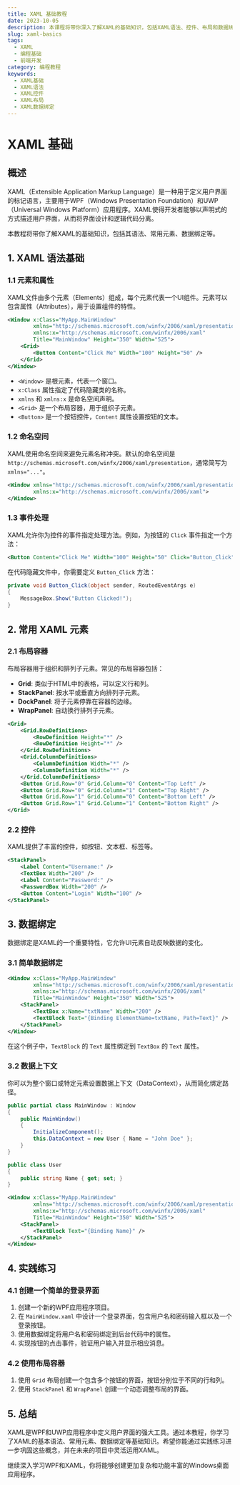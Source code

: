 ```yaml
---
title: XAML 基础教程
date: 2023-10-05
description: 本课程将带你深入了解XAML的基础知识，包括XAML语法、控件、布局和数据绑定等核心概念，适合初学者和中级开发者。
slug: xaml-basics
tags:
  - XAML
  - 编程基础
  - 前端开发
category: 编程教程
keywords:
  - XAML基础
  - XAML语法
  - XAML控件
  - XAML布局
  - XAML数据绑定
---
```


# XAML 基础

## 概述

XAML（Extensible Application Markup Language）是一种用于定义用户界面的标记语言，主要用于WPF（Windows Presentation Foundation）和UWP（Universal Windows Platform）应用程序。XAML使得开发者能够以声明式的方式描述用户界面，从而将界面设计和逻辑代码分离。

本教程将带你了解XAML的基础知识，包括其语法、常用元素、数据绑定等。

## 1. XAML 语法基础

### 1.1 元素和属性

XAML文件由多个元素（Elements）组成，每个元素代表一个UI组件。元素可以包含属性（Attributes），用于设置组件的特性。

```xml
<Window x:Class="MyApp.MainWindow"
        xmlns="http://schemas.microsoft.com/winfx/2006/xaml/presentation"
        xmlns:x="http://schemas.microsoft.com/winfx/2006/xaml"
        Title="MainWindow" Height="350" Width="525">
    <Grid>
        <Button Content="Click Me" Width="100" Height="50" />
    </Grid>
</Window>
```

- `<Window>` 是根元素，代表一个窗口。
- `x:Class` 属性指定了代码隐藏类的名称。
- `xmlns` 和 `xmlns:x` 是命名空间声明。
- `<Grid>` 是一个布局容器，用于组织子元素。
- `<Button>` 是一个按钮控件，`Content` 属性设置按钮的文本。

### 1.2 命名空间

XAML使用命名空间来避免元素名称冲突。默认的命名空间是 `http://schemas.microsoft.com/winfx/2006/xaml/presentation`，通常简写为 `xmlns="..."`。

```xml
<Window xmlns="http://schemas.microsoft.com/winfx/2006/xaml/presentation"
        xmlns:x="http://schemas.microsoft.com/winfx/2006/xaml">
</Window>
```

### 1.3 事件处理

XAML允许你为控件的事件指定处理方法。例如，为按钮的 `Click` 事件指定一个方法：

```xml
<Button Content="Click Me" Width="100" Height="50" Click="Button_Click" />
```

在代码隐藏文件中，你需要定义 `Button_Click` 方法：

```csharp
private void Button_Click(object sender, RoutedEventArgs e)
{
    MessageBox.Show("Button Clicked!");
}
```

## 2. 常用 XAML 元素

### 2.1 布局容器

布局容器用于组织和排列子元素。常见的布局容器包括：

- **Grid**: 类似于HTML中的表格，可以定义行和列。
- **StackPanel**: 按水平或垂直方向排列子元素。
- **DockPanel**: 将子元素停靠在容器的边缘。
- **WrapPanel**: 自动换行排列子元素。

```xml
<Grid>
    <Grid.RowDefinitions>
        <RowDefinition Height="*" />
        <RowDefinition Height="*" />
    </Grid.RowDefinitions>
    <Grid.ColumnDefinitions>
        <ColumnDefinition Width="*" />
        <ColumnDefinition Width="*" />
    </Grid.ColumnDefinitions>
    <Button Grid.Row="0" Grid.Column="0" Content="Top Left" />
    <Button Grid.Row="0" Grid.Column="1" Content="Top Right" />
    <Button Grid.Row="1" Grid.Column="0" Content="Bottom Left" />
    <Button Grid.Row="1" Grid.Column="1" Content="Bottom Right" />
</Grid>
```

### 2.2 控件

XAML提供了丰富的控件，如按钮、文本框、标签等。

```xml
<StackPanel>
    <Label Content="Username:" />
    <TextBox Width="200" />
    <Label Content="Password:" />
    <PasswordBox Width="200" />
    <Button Content="Login" Width="100" />
</StackPanel>
```

## 3. 数据绑定

数据绑定是XAML的一个重要特性，它允许UI元素自动反映数据的变化。

### 3.1 简单数据绑定

```xml
<Window x:Class="MyApp.MainWindow"
        xmlns="http://schemas.microsoft.com/winfx/2006/xaml/presentation"
        xmlns:x="http://schemas.microsoft.com/winfx/2006/xaml"
        Title="MainWindow" Height="350" Width="525">
    <StackPanel>
        <TextBox x:Name="txtName" Width="200" />
        <TextBlock Text="{Binding ElementName=txtName, Path=Text}" />
    </StackPanel>
</Window>
```

在这个例子中，`TextBlock` 的 `Text` 属性绑定到 `TextBox` 的 `Text` 属性。

### 3.2 数据上下文

你可以为整个窗口或特定元素设置数据上下文（DataContext），从而简化绑定路径。

```csharp
public partial class MainWindow : Window
{
    public MainWindow()
    {
        InitializeComponent();
        this.DataContext = new User { Name = "John Doe" };
    }
}

public class User
{
    public string Name { get; set; }
}
```

```xml
<Window x:Class="MyApp.MainWindow"
        xmlns="http://schemas.microsoft.com/winfx/2006/xaml/presentation"
        xmlns:x="http://schemas.microsoft.com/winfx/2006/xaml"
        Title="MainWindow" Height="350" Width="525">
    <StackPanel>
        <TextBlock Text="{Binding Name}" />
    </StackPanel>
</Window>
```

## 4. 实践练习

### 4.1 创建一个简单的登录界面

1. 创建一个新的WPF应用程序项目。
2. 在 `MainWindow.xaml` 中设计一个登录界面，包含用户名和密码输入框以及一个登录按钮。
3. 使用数据绑定将用户名和密码绑定到后台代码中的属性。
4. 实现按钮的点击事件，验证用户输入并显示相应消息。

### 4.2 使用布局容器

1. 使用 `Grid` 布局创建一个包含多个按钮的界面，按钮分别位于不同的行和列。
2. 使用 `StackPanel` 和 `WrapPanel` 创建一个动态调整布局的界面。

## 5. 总结

XAML是WPF和UWP应用程序中定义用户界面的强大工具。通过本教程，你学习了XAML的基本语法、常用元素、数据绑定等基础知识。希望你能通过实践练习进一步巩固这些概念，并在未来的项目中灵活运用XAML。

继续深入学习WPF和XAML，你将能够创建更加复杂和功能丰富的Windows桌面应用程序。